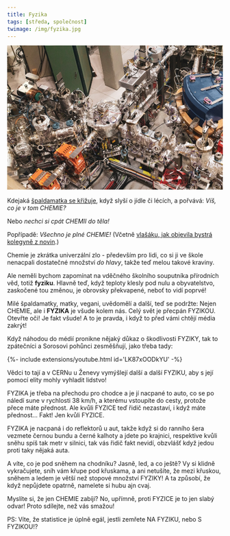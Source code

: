 ```yaml
---
title: Fyzika
tags: [středa, společnost]
twimage: /img/fyzika.jpg
---
```


![cover](/img/fyzika.jpg)

Kdejaká [špaldamatka se křižuje](https://misantrop.info/ta-zla-zla-chemie/), když slyší o jídle či lécích, a pořvává: _Víš, co je v tom CHEMIE?_

Nebo _nechci si cpát CHEMII do těla!_

Popřípadě: _Všechno je plné CHEMIE!_ (Včetně [vlašáku, jak objevila bystrá kolegyně z novin](https://kcc.misantrop.info/2015/01/21/ecka/).)

Chemie je zkrátka univerzální zlo - především pro lidi, co si ji ve škole nenacpali dostatečné množství _do hlavy_, takže teď melou takové kraviny.

Ale neměli bychom zapomínat na vděčného školního souputníka přírodních věd, totiž **fyziku**. Hlavně teď, když teploty klesly pod nulu a obyvatelstvo, zaskočené tou změnou, je obrovsky překvapené, neboť to vidí poprvé!

Milé špaldamatky, matky, vegani, uvědomělí a další, teď se podržte: Nejen CHEMIE, ale i **FYZIKA** je všude kolem nás. Celý svět je přecpán FYZIKOU. Otevřte oči! Je fakt všude! A to je pravda, i když to před vámi chtějí média zakrýt!

Když náhodou do médií pronikne nějaký důkaz o škodlivosti FYZIKY, tak to zpátečníci a Sorosovi pohůnci zesměšňují, jako třeba tady:

<div>{%- include extensions/youtube.html id='LK87xOODkYU' -%}</div>

Vědci to tají a v CERNu u Ženevy vymýšlejí další a další FYZIKU, aby s její pomocí elity mohly vyhladit lidstvo!

FYZIKA je třeba na přechodu pro chodce a je jí nacpané to auto, co se po náledí sune v rychlosti 38 km/h, a kterému vstoupíte do cesty, protože přece máte přednost. Ale kvůli FYZICE teď řidič nezastaví, i když máte přednost... Fakt! Jen kvůli FYZICE.

FYZIKA je nacpaná i do reflektorů u aut, takže když si do ranního šera vezmete černou bundu a černé kalhoty a jdete po krajnici, respektive kvůli sněhu spíš tak metr v silnici, tak vás řidič fakt nevidí, obzvlášť když jedou proti taky nějaká auta.

A víte, co je pod sněhem na chodníku? Jasně, led, a co ještě? Vy si klidně vykračujete, sníh vám křupe pod křuskama, a ani netušíte, že mezi křuskou, sněhem a ledem je větší než stopové množství FYZIKY! A ta způsobí, že když nepůjdete opatrně, namelete si hubu ajn cvaj.

Myslíte si, že jen CHEMIE zabíjí? No, upřímně, proti FYZICE je to jen slabý odvar! Proto sdílejte, než vás smažou!

PS: Víte, že statistice je úplně egál, jestli zemřete NA FYZIKU, nebo S FYZIKOU!?